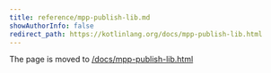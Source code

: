 ```yaml
---
title: reference/mpp-publish-lib.md
showAuthorInfo: false
redirect_path: https://kotlinlang.org/docs/mpp-publish-lib.html
---
```


The page is moved to [/docs/mpp-publish-lib.html](/docs/mpp-publish-lib.html)
